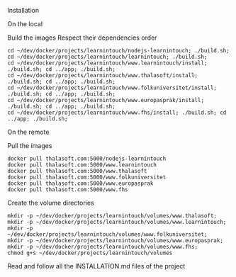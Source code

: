 Installation

On the local

Build the images
Respect their dependencies order  
```  
cd ~/dev/docker/projects/learnintouch/nodejs-learnintouch; ./build.sh;
cd ~/dev/docker/projects/learnintouch/learnintouch; ./build.sh;
cd ~/dev/docker/projects/learnintouch/www.learnintouch/install; ./build.sh; cd ../app; ./build.sh;
cd ~/dev/docker/projects/learnintouch/www.thalasoft/install; ./build.sh; cd ../app; ./build.sh;
cd ~/dev/docker/projects/learnintouch/www.folkuniversitet/install; ./build.sh; cd ../app; ./build.sh;
cd ~/dev/docker/projects/learnintouch/www.europasprak/install; ./build.sh; cd ../app; ./build.sh;
cd ~/dev/docker/projects/learnintouch/www.fhs/install; ./build.sh; cd ../app; ./build.sh;
```  

On the remote

Pull the images
```  
docker pull thalasoft.com:5000/nodejs-learnintouch
docker pull thalasoft.com:5000/www.learnintouch
docker pull thalasoft.com:5000/www.thalasoft
docker pull thalasoft.com:5000/www.folkuniversitet
docker pull thalasoft.com:5000/www.europasprak
docker pull thalasoft.com:5000/www.fhs
```  

Create the volume directories
```
mkdir -p ~/dev/docker/projects/learnintouch/volumes/www.thalasoft;
mkdir -p ~/dev/docker/projects/learnintouch/volumes/www.learnintouch;
mkdir -p ~/dev/docker/projects/learnintouch/volumes/www.folkuniversitet;
mkdir -p ~/dev/docker/projects/learnintouch/volumes/www.europasprak;
mkdir -p ~/dev/docker/projects/learnintouch/volumes/www.fhs;
chmod g+s ~/dev/docker/projects/learnintouch/volumes
```

Read and follow all the INSTALLATION.md files of the project

